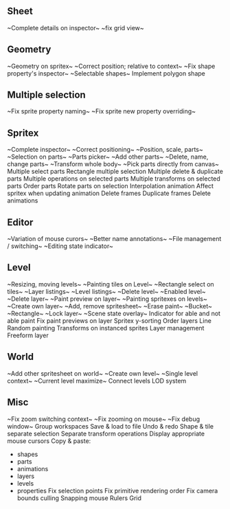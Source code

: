 

## Sheet
~Complete details on inspector~
~fix grid view~

## Geometry
~Geometry on spritex~
~Correct position; relative to context~
~Fix shape property's inspector~
~Selectable shapes~
Implement polygon shape

## Multiple selection
~Fix sprite property naming~
~Fix sprite new property overriding~

## Spritex
~Complete inspector~
~Correct positioning~
~Position, scale, parts~
~Selection on parts~
~Parts picker~
~Add other parts~
~Delete, name, change parts~
~Transform whole body~
~Pick parts directly from canvas~
Multiple select parts
Rectangle multiple selection 
Multiple delete & duplicate parts 
Multiple operations on selected parts
Multiple transforms on selected parts
Order parts
Rotate parts on selection
Interpolation animation
Affect spritex when updating animation 
Delete frames
Duplicate frames 
Delete animations

## Editor
~Variation of mouse curors~
~Better name annotations~
~File management / switching~
~Editing state indicator~

## Level
~Resizing, moving levels~
~Painting tiles on Level~
~Rectangle select on tiles~
~Layer listings~
~Level listings~
~Delete level~
~Enabled level~
~Delete layer~
~Paint preview on layer~
~Painting spritexes on levels~
~Create own layer~
~Add, remove spritesheet~
~Erase paint~
~Bucket~
~Rectangle~
~Lock layer~
~Scene state overlay~
Indicator for able and not able paint
Fix paint previews on layer
Spritex y-sorting
Order layers
Line
Random painting 
Transforms on instanced sprites 
Layer management 
Freeform layer 



## World
~Add other spritesheet on world~
~Create own level~
~Single level context~
~Current level maximize~
Connect levels 
LOD system


## Misc
~Fix zoom switching context~
~Fix zooming on mouse~
~Fix debug window~
Group workspaces
Save & load to file
Undo & redo
Shape & tile separate selection
Separate transform operations
Display appropriate mouse cursors
Copy & paste: 
- shapes
- parts
- animations
- layers
- levels
- properties
Fix selection points
Fix primitive rendering order
Fix camera bounds culling
Snapping mouse
Rulers 
Grid

